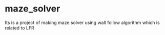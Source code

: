 # maze_solver
Its is a project of making maze solver using wall follow algorithm which is related to LFR
